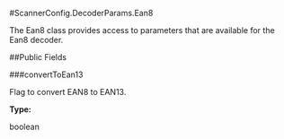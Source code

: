 #ScannerConfig.DecoderParams.Ean8

The Ean8 class provides access to parameters that are available for
 the Ean8 decoder.



##Public Fields

###convertToEan13

Flag to convert EAN8 to EAN13.

**Type:**

boolean

